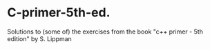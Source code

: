 # C-primer-5th-ed.
Solutions to (some of) the exercises from the book "c++ primer - 5th edition" by S. Lippman

